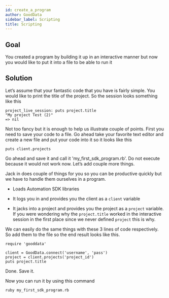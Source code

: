 ```yaml
---
id: create_a_program
author: GoodData
sidebar_label: Scripting
title: Scripting
---
```


Goal
-------

You created a program by building it up in an interactive manner but now
you would like to put it into a file to be able to run it

Solution
--------

Let’s assume that your fantastic code that you have is fairly simple.
You would like to print the title of the project. So the session looks
something like this

    project_live_session: puts project.title
    "My project Test (2)"
    => nil

Not too fancy but it is enough to help us illustrate couple of points.
First you need to save your code to a file. Go ahead take your favorite
text editor and create a new file and put your code into it so it looks
like this

    puts client.projects

Go ahead and save it and call it 'my\_first\_sdk\_program.rb'. Do not
execute because it would not work now. Let’s add couple more things.

Jack in does couple of things for you so you can be productive quickly
but we have to handle them ourselves in a program.

-   Loads Automation SDK libraries

-   It logs you in and provides you the client as a `client` variable

-   It jacks into a project and provides you the project as a `project`
    variable. If you were wondering why the `project.title` worked in
    the interactive session in the first place since we never defined
    `project` this is why.

We can easily do the same things with these 3 lines of code
respectively. So add them to the file so the end result looks like this.

    require 'gooddata'

    client = GoodData.connect('username', 'pass')
    project = client.projects('project_id')
    puts project.title

Done. Save it.

Now you can run it by using this command

    ruby my_first_sdk_program.rb

